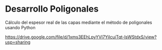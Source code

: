 # Desarrollo Poligonales
Cálculo del espesor real de las capas mediante el método de poligonales usando Python



https://drive.google.com/file/d/1xms3EEhLpyYVl7YiIcuiTqt-IsWStdxS/view?usp=sharing
